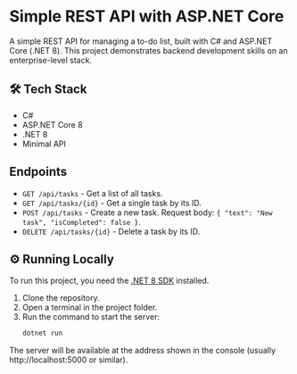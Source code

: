 # Simple REST API with ASP.NET Core

A simple REST API for managing a to-do list, built with C# and ASP.NET Core (.NET 8). This project demonstrates backend development skills on an enterprise-level stack.

## 🛠️ Tech Stack

- C#
- ASP.NET Core 8
- .NET 8
- Minimal API

## Endpoints

- `GET /api/tasks` - Get a list of all tasks.
- `GET /api/tasks/{id}` - Get a single task by its ID.
- `POST /api/tasks` - Create a new task. Request body: `{ "text": "New task", "isCompleted": false }`.
- `DELETE /api/tasks/{id}` - Delete a task by its ID.

## ⚙️ Running Locally

To run this project, you need the [.NET 8 SDK](https://dotnet.microsoft.com/download/dotnet/8.0) installed.

1. Clone the repository.
2. Open a terminal in the project folder.
3. Run the command to start the server:
   ```bash
   dotnet run
The server will be available at the address shown in the console (usually http://localhost:5000 or similar).
